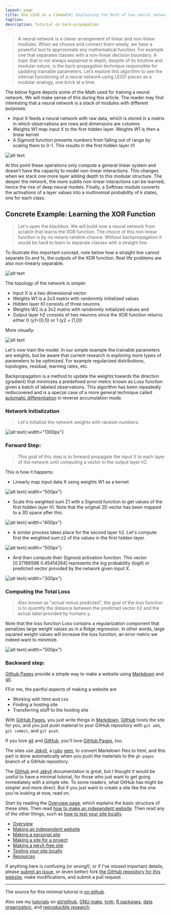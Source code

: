 ```yaml
---
layout: page
title: One LEGO at a time&#58; Explaining the Math of how neural networks learn
tagline:
description: Tutorial on back-propagation
---
```


>A neural network is a clever arrangement of linear and non-linear modules. When we choose and connect them wisely,
we have a powerful tool to approximate any mathematical function. For example one that separates classes with a non-linear
decision boundary. A topic that is not always explained in depth, despite of its intuitive and modular nature, is the
back-propagation technique responsible for updating trainable parameters. Let’s explore this algorithm to see the internal
functioning of a neural network using LEGO pieces as a modular analogy, one brick at a time.

The below figure depicts some of the Math used for training a neural network. We will make sense of this during this article.
The reader may find interesting that a neural network is a stack of modules with different purposes:

- Input X feeds a neural network with raw data, which is stored in a matrix in which observations are rows and dimensions are columns
- Weights W1 map input X to the first hidden layer. Weights W1 is then a linear kernel
- A Sigmoid function prevents numbers from falling out of range by scaling them to 0-1. This results in the first hidden layer h1

![alt text](https://raw.githubusercontent.com/omar-florez/scratch_mlp/master/docs/assets/overview.png "Logo Title Text 1")

At this point these operations only compute a general linear system and doesn’t have the capacity to model non-linear interactions.
This changes when we stack one more layer adding depth to this modular structure. The deeper the network, the more subtle non-linear interactions
can be learned; hence the rise of deep neural models. Finally, a Softmax module converts the activations of a layer values into a
multinomial probability of k states, one for each class.

## Concrete Example: Learning the XOR Function

>Let's open the blackbox. We will build now a neural network from scratch that learns the XOR function.
The choice of this non-linear function is by no means random chance. Without backpropagation it would be hard to learn
to separate classes with a straight line.

To illustrate this important concept, note below how a straight line cannot
separate 0s and 1s, the outputs of the XOR function. Real life problems are also non-linearly separable.

![alt text](https://raw.githubusercontent.com/omar-florez/scratch_mlp/master/docs/assets/nonlinear_xor.png "Logo Title Text 1")


The topology of the network is simple:
- Input X is a two dimensional vector
- Weights W1 is a 2x3 matrix with randonmly initialized values
- Hidden layer h1 consists of three neurons
- Weights W2 is a 3x2 matrix with randonmly initialized values and
- Output layer h2 consists of two neurons since the XOR function returns either 0 (y1=[0,1]) or 1 (y2 = [1,0])


More visually:

![alt text](https://raw.githubusercontent.com/omar-florez/scratch_mlp/master/docs/assets/overview2.png "Logo Title Text 1")

Let's now train the model. In our simple example the trainable parameters are weights, but be aware that current
research is exploring more types of parameters to be optimized. For example regularized distributions, topologies,
residual, learning rates, etc.

Backpropagation is a method to update the weights towards the direction (gradient) that minimizes a predefined error metric known as Loss function
given a batch of labeled observations. This algorithm has been repeatedly rediscovered and is a special case of a more general technique called
[automatic differentiation](https://en.wikipedia.org/wiki/Automatic_differentiation) in reverse accumulation mode.

### Network Initialization

>Let's initialize the network weights with random numbers:

![alt text](https://raw.githubusercontent.com/omar-florez/scratch_mlp/master/docs/assets/initialized_network.png "Logo Title Text 1"){:width="1300px"}

### Forward Step:

>This goal of this step is to forward propagate the input X to each layer of the network until computing a vector in
the output layer h2.

This is how it happens:
- Linearly map input data X using weights W1 as a kernel:


![alt text](https://raw.githubusercontent.com/omar-florez/scratch_mlp/master/docs/assets/z1.png){:width="500px"}

- Scale this weighted sum Z1 with a Sigmoid function to get values of the first hidden layer h1. Note that the original
2D vector has been mapped to a 3D space after this.


![alt text](https://raw.githubusercontent.com/omar-florez/scratch_mlp/master/docs/assets/h1.png){:width="400px"}

- A similar process takes place for the second layer h2. Let's compute first the weighted sum z2 of the values in the
first hidden layer.


![alt text](https://raw.githubusercontent.com/omar-florez/scratch_mlp/master/docs/assets/z2.png){:width="500px"}

- And then compute their Sigmoid activation function. This vector [0.37166596 0.45414264] represents the log probability
(logit) or predicted vector provided by the network given input X.

![alt text](https://raw.githubusercontent.com/omar-florez/scratch_mlp/master/docs/assets/h2.png){:width="300px"}

### Computing the Total Loss

>Also known as "actual minus predicted", the goal of the loss function is to quantify the distance between the predicted
 vector h2 and the actual label provided by humans y.

Note that the loss function Loss contains a regularization component that penalizes large weight values as in a Ridge
regression. In other words, large squared weight values will increase the loss function, an error metric we indeed want to minimize.

![alt text](https://raw.githubusercontent.com/omar-florez/scratch_mlp/master/docs/assets/loss.png){:width="500px"}

### Backward step:




[Github Pages](https://pages.github.com) provide a simple way to make a website using
[Markdown](https://daringfireball.net/projects/markdown/) and
[git](https://git-scm.com).

FFor me, the painful aspects of making a website are

- Working with html and css
- Finding a hosting site
- Transferring stuff to the hosting site

With [GitHub Pages](https://pages.github.com), you just write things in
[Markdown](https://daringfireball.net/projects/markdown/),
[GitHub](https://github.com) hosts the site for you, and you just push
material to your GitHub repository with `git add`, `git commit`, and
`git push`.

If you love [git](https://git-scm.com/) and
[GitHub](https://github.com), you'll love
[GitHub Pages](https://pages.github.com), too.

The sites use [Jekyll](https://jekyllrb.com/), a
[ruby](https://www.ruby-lang.org/en/) [gem](https://rubygems.org/), to
convert Markdown files to html, and this part is done
automatically when you push the materials to the `gh-pages` branch
of a GitHub repository.

The [GitHub](https://pages.github.com) and
[Jekyll](https://jekyllrb.com) documentation is great, but I thought it
would be useful to have a minimal tutorial, for those who just want to
get going immediately with a simple site. To some readers, what GitHub
has might be simpler and more direct.  But if you just want to create
a site like the one you're looking at now, read on.

Start by reading the [Overview page](pages/overview.html), which
explains the basic structure of these sites. Then read
[how to make an independent website](pages/independent_site.html). Then
read any of the other things, such as
[how to test your site locally](pages/local_test.html).

- [Overview](pages/overview.html)
- [Making an independent website](pages/independent_site.html)
- [Making a personal site](pages/user_site.html)
- [Making a site for a project](pages/project_site.html)
- [Making a jekyll-free site](pages/nojekyll.html)
- [Testing your site locally](pages/local_test.html)
- [Resources](pages/resources.html)

If anything here is confusing (or _wrong_!), or if I've missed
important details, please
[submit an issue](https://github.com/kbroman/simple_site/issues), or (even
better) fork [the GitHub repository for this website](https://github.com/kbroman/simple_site),
make modifications, and submit a pull request.

---

The source for this minimal tutorial is [on github](https://github.com/kbroman/simple_site).

Also see my [tutorials](http://kbroman.org/pages/tutorials) on
[git/github](http://kbroman.org/github_tutorial),
[GNU make](http://kbroman.org/minimal_make),
[knitr](http://kbroman.org/knitr_knutshell),
[R packages](http://kbroman.org/pkg_primer),
[data organization](http://kbroman.org/dataorg),
and [reproducible research](http://kbroman.org/steps2rr).
